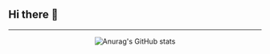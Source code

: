 ## Hi there 👋

---
<p align="center">
  <img src="https://github-readme-stats.vercel.app/api?username=Tojaman&show_icons=true&theme=radical" alt="Anurag's GitHub stats" />
</p>
<!--
**Tojaman/Tojaman** is a ✨ _special_ ✨ repository because its `README.md` (this file) appears on your GitHub profile.

Here are some ideas to get you started:

- 🔭 I’m currently working on ...
- 🌱 I’m currently learning ...
- 👯 I’m looking to collaborate on ...
- 🤔 I’m looking for help with ...
- 💬 Ask me about ...
- 📫 How to reach me: ...
- 😄 Pronouns: ...
- ⚡ Fun fact: ...
-->
